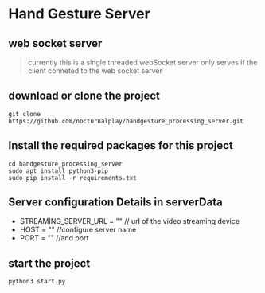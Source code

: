 # Hand Gesture Server

## web socket server

> currently this is a single threaded webSocket server only serves if the client conneted to the web socket server

## download or clone the project

```
git clone https://github.com/nocturnalplay/handgesture_processing_server.git
```

## Install the required packages for this project

```
cd handgesture_processing_server
sudo apt install python3-pip
sudo pip install -r requirements.txt
```

## Server configuration Details in serverData

- STREAMING_SERVER_URL = "" // url of the video streaming device
- HOST = "" //configure server name
- PORT = "" //and port

## start the project

```
python3 start.py
```
